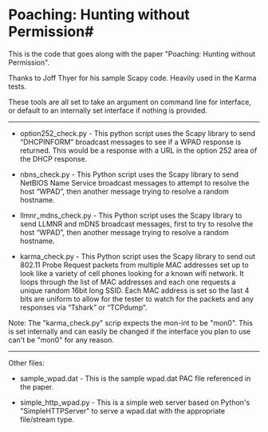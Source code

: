 # Poaching: Hunting without Permission#

 This is the code that goes along with the paper "Poaching: Hunting without
 Permission".

 Thanks to Joff Thyer for his sample Scapy code.  Heavily used in the
 Karma tests.

 These tools are all set to take an argument on command line for interface,
 or default to an internally set interface if nothing is provided.

------------------------------------------------------------------

- option252_check.py - 
This python script uses the Scapy library to send “DHCPINFORM” broadcast messages to see if a WPAD response is returned.  This would be a response with a URL in the option 252 area of the DHCP response.

- nbns_check.py - 
This Python script uses the Scapy library to send NetBIOS Name Service broadcast messages to attempt to resolve the host “WPAD”, then another message trying to resolve a random hostname.

- llmnr_mdns_check.py - 
This Python script uses the Scapy library to send LLMNR and mDNS broadcast messages, first to try to resolve the host “WPAD”, then another message trying to resolve a random hostname.

- karma_check.py - 
This Python script uses the Scapy library to send out 802.11 Probe Request packets from multiple MAC addresses set up to look like a variety of cell phones looking for a known wifi network.  It loops through the list of MAC addresses and each one requests a unique random 16bit long SSID.   Each MAC address is set so the last 4 bits are uniform to allow for the tester to watch for the packets and any responses via “Tshark” or “TCPdump”.

Note: The "karma_check.py" scrip expects the mon-int to be "mon0".  This
is set internally and can easily be changed if the interface you plan to use
can't be "mon0" for any reason.

------------------------------------------------------------------

Other files:

- sample_wpad.dat -
This is the sample wpad.dat PAC file referenced in the paper.  

- simple_http_wpad.py -
This is a simple web server based on Python's "SimpleHTTPServer" to serve a wpad.dat with the appropriate file/stream type.

